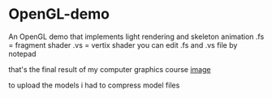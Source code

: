 # OpenGL-demo
An OpenGL demo that implements light rendering and skeleton animation
.fs = fragment shader .vs = vertix shader
you can edit .fs and .vs file by notepad

that's the final result of my computer graphics course
[image](https://user-images.githubusercontent.com/66023115/193698934-f9b1d904-af6b-4f11-a8d3-e5403e085893.png)

to upload the models i had to compress model files
